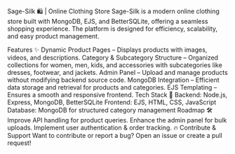 Sage-Silk 🛍️ | Online Clothing Store
Sage-Silk is a modern online clothing store built with MongoDB, EJS, and BetterSQLite, offering a seamless shopping experience. The platform is designed for efficiency, scalability, and easy product management.

Features ✨
Dynamic Product Pages – Displays products with images, videos, and descriptions.
Category & Subcategory Structure – Organized collections for women, men, kids, and accessories with subcategories like dresses, footwear, and jackets.
Admin Panel – Upload and manage products without modifying backend source code.
MongoDB Integration – Efficient data storage and retrieval for products and categories.
EJS Templating – Ensures a smooth and responsive frontend.
Tech Stack 🚀
Backend: Node.js, Express, MongoDB, BetterSQLite
Frontend: EJS, HTML, CSS, JavaScript
Database: MongoDB for structured category management
Roadmap 🛠️
Improve API handling for product queries.
Enhance the admin panel for bulk uploads.
Implement user authentication & order tracking.
🔥 Contribute & Support
Want to contribute or report a bug? Open an issue or create a pull request!

